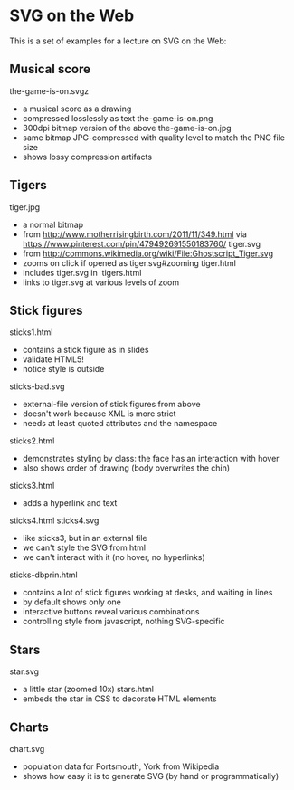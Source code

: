 SVG on the Web
====

This is a set of examples for a lecture on SVG on the Web:


Musical score
----

the-game-is-on.svgz
  - a musical score as a drawing
  - compressed losslessly as text
the-game-is-on.png
  - 300dpi bitmap version of the above
the-game-is-on.jpg
  - same bitmap JPG-compressed with quality level to match the PNG file size
  - shows lossy compression artifacts


Tigers
----

tiger.jpg
  - a normal bitmap
  - from http://www.motherrisingbirth.com/2011/11/349.html via https://www.pinterest.com/pin/479492691550183760/
tiger.svg
  - from http://commons.wikimedia.org/wiki/File:Ghostscript_Tiger.svg
  - zooms on click if opened as tiger.svg#zooming
tiger.html
  - includes tiger.svg in <img>
tigers.html
  - links to tiger.svg at various levels of zoom


Stick figures
----

sticks1.html
  - contains a stick figure as in slides
  - validate HTML5!
  - notice style is outside

sticks-bad.svg
  - external-file version of stick figures from above
  - doesn't work because XML is more strict
  - needs at least quoted attributes and the namespace

sticks2.html
  - demonstrates styling by class: the face has an interaction with hover
  - also shows order of drawing (body overwrites the chin)

sticks3.html
  - adds a hyperlink and text

sticks4.html
sticks4.svg
  - like sticks3, but in an external file
  - we can't style the SVG from html
  - we can't interact with it (no hover, no hyperlinks)

sticks-dbprin.html
  - contains a lot of stick figures working at desks, and waiting in lines
  - by default shows only one
  - interactive buttons reveal various combinations
  - controlling style from javascript, nothing SVG-specific


Stars
----

star.svg
  - a little star (zoomed 10x)
stars.html
  - embeds the star in CSS to decorate HTML elements


Charts
----

chart.svg
  - population data for Portsmouth, York from Wikipedia
  - shows how easy it is to generate SVG (by hand or programmatically)

